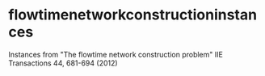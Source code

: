 # flowtimenetworkconstructioninstances
Instances from "The flowtime network construction problem" IIE Transactions 44, 681-694 (2012)
